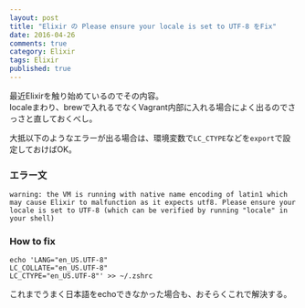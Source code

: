 ```yaml
---
layout: post
title: "Elixir の Please ensure your locale is set to UTF-8 をFix"
date: 2016-04-26
comments: true
category: Elixir
tags: Elixir
published: true
---
```


最近Elixirを触り始めているのでその内容。  
localeまわり、brewで入れるでなくVagrant内部に入れる場合によく出るのでさっさと直しておくべし。

大抵以下のようなエラーが出る場合は、環境変数で`LC_CTYPE`などを`export`で設定しておけばOK。

### エラー文

```
warning: the VM is running with native name encoding of latin1 which may cause Elixir to malfunction as it expects utf8. Please ensure your locale is set to UTF-8 (which can be verified by running "locale" in your shell)
```

### How to fix

```
echo 'LANG="en_US.UTF-8"
LC_COLLATE="en_US.UTF-8"
LC_CTYPE="en_US.UTF-8"' >> ~/.zshrc
```

これまでうまく日本語をechoできなかった場合も、おそらくこれで解決する。
